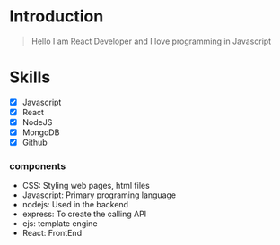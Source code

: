 # Introduction
> Hello I am React Developer and I love programming in Javascript

# Skills
- [X] Javascript
- [X] React
- [X] NodeJS
- [X] MongoDB
- [X] Github

### components
- CSS: Styling web pages, html files
- Javascript: Primary programing language
- nodejs: Used in the backend
- express: To create the calling API
- ejs: template engine 
- React: FrontEnd 
